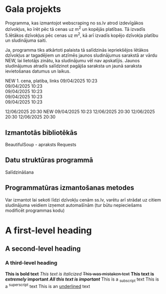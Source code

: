 # Gala projekts
Programma, kas izmantojot webscraping no ss.lv atrod izdevīgākos dzīvokļus, ko īrēt pēc tā cenas uz m<sup>2</sup> un kopējās platības.
Tā izvadīs 5.lētākos dzīvokļus pēc cenas uz m<sup>2</sup>, kā arī izvadīs kopējo dzīvokļa platību un sludinājuma saiti.

Ja, programma tiks atkārtoti palaista tā salīdzinās iepriekšējos lētākos dzīvokļus ar tagadējiem un atzīmēs jaunos sludinājumus sarakstā ar vārdu NEW, lai lietotājs zinātu, ka sludinājumu vēl nav apskatījis. 
Jaunos sludinājumus atradīs salīdzinot pagājša saraksta un jaunā saraksta ievietošanas datumus un laikus. 

NEW 1. cena, platiba, links
09/04/2025 10:23     
09/04/2025 10:23   
09/04/2025 10:23   
09/04/2025 10:23   
09/04/2025 10:23   

12/06/2025 20:30 NEW
09/04/2025 10:23 
12/06/2025 20:30
12/06/2025 20:30
12/06/2025 20:30
## Izmantotās bibliotēkās
BeautifulSoup - apraksts
Requests

## Datu struktūras programmā
Salīdzināšana

## Programmatūras izmantošanas metodes
Var izmantot lai sekoti līdzi dzīvokļu cenām ss.lv, varētu arī strādat uz citiem sludinājuma veidiem izņemot automašīnām (tur būtu nepieciešams modificēt programmas kodu)

# A first-level heading
## A second-level heading
### A third-level heading

**This is bold text**
_This text is italicized_
~~This was mistaken text~~
**This text is _extremely_ important**
***All this text is important***
This is a <sub>subscript</sub> text
This is a <sup>superscript</sup> text
This is an <ins>underlined</ins> text
